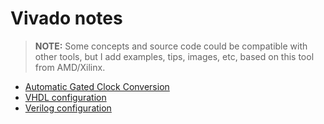 # Vivado notes

> **NOTE:** Some concepts and source code could be compatible with other tools, but I add examples, tips, images, etc, based on this tool from AMD/Xilinx.

* [Automatic Gated Clock Conversion](gated_clock)
* [VHDL configuration](vhdl_conf)
* [Verilog configuration](vlog_conf)
